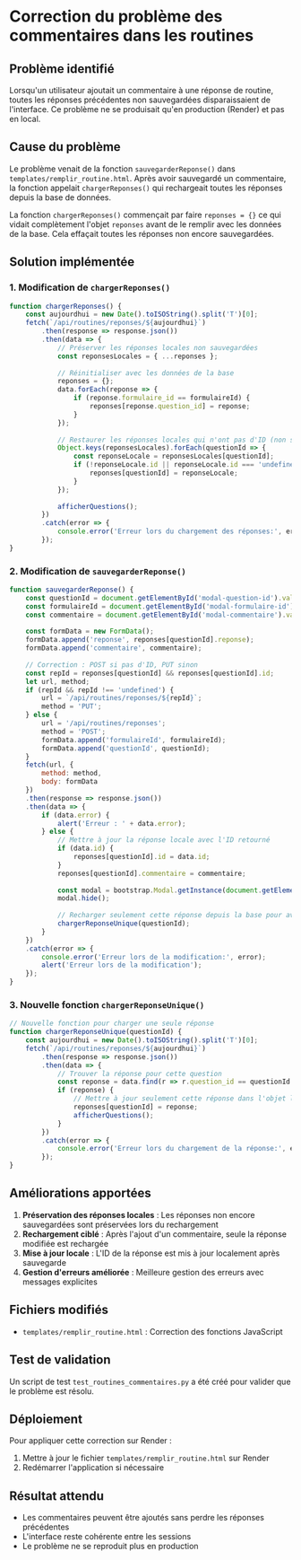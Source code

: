 # Correction du problème des commentaires dans les routines

## Problème identifié

Lorsqu'un utilisateur ajoutait un commentaire à une réponse de routine, toutes les réponses précédentes non sauvegardées disparaissaient de l'interface. Ce problème ne se produisait qu'en production (Render) et pas en local.

## Cause du problème

Le problème venait de la fonction `sauvegarderReponse()` dans `templates/remplir_routine.html`. Après avoir sauvegardé un commentaire, la fonction appelait `chargerReponses()` qui rechargeait toutes les réponses depuis la base de données.

La fonction `chargerReponses()` commençait par faire `reponses = {}` ce qui vidait complètement l'objet `reponses` avant de le remplir avec les données de la base. Cela effaçait toutes les réponses non encore sauvegardées.

## Solution implémentée

### 1. Modification de `chargerReponses()`

```javascript
function chargerReponses() {
    const aujourdhui = new Date().toISOString().split('T')[0];
    fetch(`/api/routines/reponses/${aujourdhui}`)
        .then(response => response.json())
        .then(data => {
            // Préserver les réponses locales non sauvegardées
            const reponsesLocales = { ...reponses };
            
            // Réinitialiser avec les données de la base
            reponses = {};
            data.forEach(reponse => {
                if (reponse.formulaire_id == formulaireId) {
                    reponses[reponse.question_id] = reponse;
                }
            });
            
            // Restaurer les réponses locales qui n'ont pas d'ID (non sauvegardées)
            Object.keys(reponsesLocales).forEach(questionId => {
                const reponseLocale = reponsesLocales[questionId];
                if (!reponseLocale.id || reponseLocale.id === 'undefined') {
                    reponses[questionId] = reponseLocale;
                }
            });
            
            afficherQuestions();
        })
        .catch(error => {
            console.error('Erreur lors du chargement des réponses:', error);
        });
}
```

### 2. Modification de `sauvegarderReponse()`

```javascript
function sauvegarderReponse() {
    const questionId = document.getElementById('modal-question-id').value;
    const formulaireId = document.getElementById('modal-formulaire-id').value;
    const commentaire = document.getElementById('modal-commentaire').value;
    
    const formData = new FormData();
    formData.append('reponse', reponses[questionId].reponse);
    formData.append('commentaire', commentaire);
    
    // Correction : POST si pas d'ID, PUT sinon
    const repId = reponses[questionId] && reponses[questionId].id;
    let url, method;
    if (repId && repId !== 'undefined') {
        url = `/api/routines/reponses/${repId}`;
        method = 'PUT';
    } else {
        url = '/api/routines/reponses';
        method = 'POST';
        formData.append('formulaireId', formulaireId);
        formData.append('questionId', questionId);
    }
    fetch(url, {
        method: method,
        body: formData
    })
    .then(response => response.json())
    .then(data => {
        if (data.error) {
            alert('Erreur : ' + data.error);
        } else {
            // Mettre à jour la réponse locale avec l'ID retourné
            if (data.id) {
                reponses[questionId].id = data.id;
            }
            reponses[questionId].commentaire = commentaire;
            
            const modal = bootstrap.Modal.getInstance(document.getElementById('detailModal'));
            modal.hide();
            
            // Recharger seulement cette réponse depuis la base pour avoir les données complètes
            chargerReponseUnique(questionId);
        }
    })
    .catch(error => {
        console.error('Erreur lors de la modification:', error);
        alert('Erreur lors de la modification');
    });
}
```

### 3. Nouvelle fonction `chargerReponseUnique()`

```javascript
// Nouvelle fonction pour charger une seule réponse
function chargerReponseUnique(questionId) {
    const aujourdhui = new Date().toISOString().split('T')[0];
    fetch(`/api/routines/reponses/${aujourdhui}`)
        .then(response => response.json())
        .then(data => {
            // Trouver la réponse pour cette question
            const reponse = data.find(r => r.question_id == questionId && r.formulaire_id == formulaireId);
            if (reponse) {
                // Mettre à jour seulement cette réponse dans l'objet local
                reponses[questionId] = reponse;
                afficherQuestions();
            }
        })
        .catch(error => {
            console.error('Erreur lors du chargement de la réponse:', error);
        });
}
```

## Améliorations apportées

1. **Préservation des réponses locales** : Les réponses non encore sauvegardées sont préservées lors du rechargement
2. **Rechargement ciblé** : Après l'ajout d'un commentaire, seule la réponse modifiée est rechargée
3. **Mise à jour locale** : L'ID de la réponse est mis à jour localement après sauvegarde
4. **Gestion d'erreurs améliorée** : Meilleure gestion des erreurs avec messages explicites

## Fichiers modifiés

- `templates/remplir_routine.html` : Correction des fonctions JavaScript

## Test de validation

Un script de test `test_routines_commentaires.py` a été créé pour valider que le problème est résolu.

## Déploiement

Pour appliquer cette correction sur Render :

1. Mettre à jour le fichier `templates/remplir_routine.html` sur Render
2. Redémarrer l'application si nécessaire

## Résultat attendu

- Les commentaires peuvent être ajoutés sans perdre les réponses précédentes
- L'interface reste cohérente entre les sessions
- Le problème ne se reproduit plus en production 